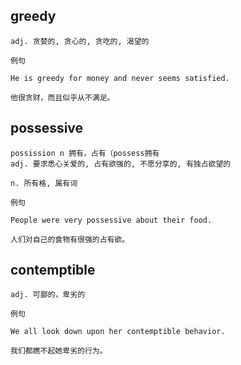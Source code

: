 ## greedy
```
adj. 贪婪的, 贪心的, 贪吃的, 渴望的

例句

He is greedy for money and never seems satisfied.

他很贪财，而且似乎从不满足。
```
## possessive
```
possission n 拥有，占有（possess拥有
adj. 要求悉心关爱的, 占有欲强的, 不愿分享的, 有独占欲望的

n. 所有格, 属有词

例句

People were very possessive about their food.

人们对自己的食物有很强的占有欲。
```
## contemptible
```
adj. 可鄙的，卑劣的

例句

We all look down upon her contemptible behavior.

我们都瞧不起她卑劣的行为。
```